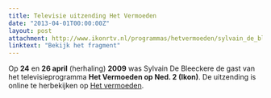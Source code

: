 ```yaml
---
title: Televisie uitzending Het Vermoeden
date: "2013-04-01T00:00:00Z"
layout: post
attachment: http://www.ikonrtv.nl/programmas/hetvermoeden/sylvain_de_bleeckere/
linktext: "Bekijk het fragment"
---
```

Op **24** en **26 april** (herhaling) **2009** was Sylvain De Bleeckere de gast van het televisieprogramma **Het Vermoeden op Ned. 2 (Ikon)**.
 De uitzending is online te herbekijken op [Het vermoeden](http://www.ikonrtv.nl/programmas/hetvermoeden/sylvain_de_bleeckere/).
 
